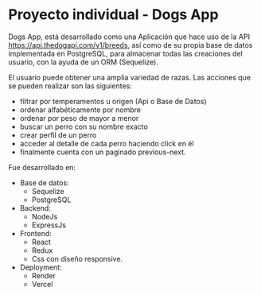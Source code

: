 # Proyecto individual - Dogs App

Dogs App, está desarrollado como una Aplicación que hace uso de la API  https://api.thedogapi.com/v1/breeds, así como de su propia base de datos implementada en PostgreSQL, para almacenar todas las creaciones del usuario, con la ayuda de un ORM (Sequelize).

El usuario puede obtener una amplia variedad de razas. Las acciones que se pueden realizar son las siguientes: 

- filtrar por temperamentos u origen (Api o Base de Datos)
- ordenar alfabéticamente por nombre
- ordenar por peso de mayor a menor
- buscar un perro con su nombre exacto
- crear perfil de un perro
- acceder al detalle de cada perro haciendo click en él
- finalmente cuenta con un paginado previous-next.

Fue desarrollado en:
- Base de datos:
     - Sequelize
     - PostgreSQL
- Backend:
     - NodeJs
     - ExpressJs
- Frontend:
     - React
     - Redux
     - Css con diseño responsive.
- Deployment:
     - Render
     - Vercel
  
 


